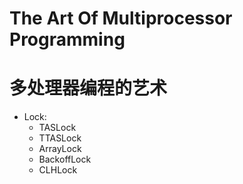 The Art Of Multiprocessor Programming
=================================

多处理器编程的艺术
==================  

*   Lock:
    * TASLock
    * TTASLock
    * ArrayLock
    * BackoffLock
    * CLHLock
